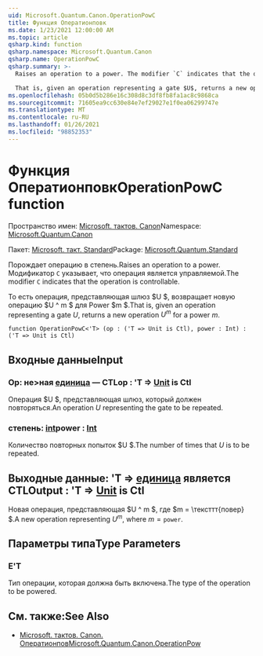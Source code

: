 ```yaml
---
uid: Microsoft.Quantum.Canon.OperationPowC
title: Функция Оператионповк
ms.date: 1/23/2021 12:00:00 AM
ms.topic: article
qsharp.kind: function
qsharp.namespace: Microsoft.Quantum.Canon
qsharp.name: OperationPowC
qsharp.summary: >-
  Raises an operation to a power. The modifier `C` indicates that the operation is controllable.

  That is, given an operation representing a gate $U$, returns a new operation $U^m$ for a power $m$.
ms.openlocfilehash: 05b0d5b286e16c308d8c3df8fb8fa1ac8c9868ca
ms.sourcegitcommit: 71605ea9cc630e84e7ef29027e1f0ea06299747e
ms.translationtype: MT
ms.contentlocale: ru-RU
ms.lasthandoff: 01/26/2021
ms.locfileid: "98852353"
---
```

# <a name="operationpowc-function"></a><span data-ttu-id="93182-102">Функция Оператионповк</span><span class="sxs-lookup"><span data-stu-id="93182-102">OperationPowC function</span></span>

<span data-ttu-id="93182-103">Пространство имен: [Microsoft. тактов. Canon](xref:Microsoft.Quantum.Canon)</span><span class="sxs-lookup"><span data-stu-id="93182-103">Namespace: [Microsoft.Quantum.Canon](xref:Microsoft.Quantum.Canon)</span></span>

<span data-ttu-id="93182-104">Пакет: [Microsoft. такт. Standard](https://nuget.org/packages/Microsoft.Quantum.Standard)</span><span class="sxs-lookup"><span data-stu-id="93182-104">Package: [Microsoft.Quantum.Standard](https://nuget.org/packages/Microsoft.Quantum.Standard)</span></span>


<span data-ttu-id="93182-105">Порождает операцию в степень.</span><span class="sxs-lookup"><span data-stu-id="93182-105">Raises an operation to a power.</span></span>
<span data-ttu-id="93182-106">Модификатор `C` указывает, что операция является управляемой.</span><span class="sxs-lookup"><span data-stu-id="93182-106">The modifier `C` indicates that the operation is controllable.</span></span>

<span data-ttu-id="93182-107">То есть операция, представляющая шлюз $U $, возвращает новую операцию $U ^ m $ для Power $m $.</span><span class="sxs-lookup"><span data-stu-id="93182-107">That is, given an operation representing a gate $U$, returns a new operation $U^m$ for a power $m$.</span></span>

```qsharp
function OperationPowC<'T> (op : ('T => Unit is Ctl), power : Int) : ('T => Unit is Ctl)
```


## <a name="input"></a><span data-ttu-id="93182-108">Входные данные</span><span class="sxs-lookup"><span data-stu-id="93182-108">Input</span></span>

### <a name="op--t--unit--is-ctl"></a><span data-ttu-id="93182-109">Op: не>ная [единица](xref:microsoft.quantum.lang-ref.unit)  — CTL</span><span class="sxs-lookup"><span data-stu-id="93182-109">op : 'T => [Unit](xref:microsoft.quantum.lang-ref.unit)  is Ctl</span></span>

<span data-ttu-id="93182-110">Операция $U $, представляющая шлюз, который должен повторяться.</span><span class="sxs-lookup"><span data-stu-id="93182-110">An operation $U$ representing the gate to be repeated.</span></span>


### <a name="power--int"></a><span data-ttu-id="93182-111">степень: [int](xref:microsoft.quantum.lang-ref.int)</span><span class="sxs-lookup"><span data-stu-id="93182-111">power : [Int](xref:microsoft.quantum.lang-ref.int)</span></span>

<span data-ttu-id="93182-112">Количество повторных попыток $U $.</span><span class="sxs-lookup"><span data-stu-id="93182-112">The number of times that $U$ is to be repeated.</span></span>



## <a name="output--t--unit--is-ctl"></a><span data-ttu-id="93182-113">Выходные данные: 'T => [единица](xref:microsoft.quantum.lang-ref.unit)  является CTL</span><span class="sxs-lookup"><span data-stu-id="93182-113">Output : 'T => [Unit](xref:microsoft.quantum.lang-ref.unit)  is Ctl</span></span>

<span data-ttu-id="93182-114">Новая операция, представляющая $U ^ m $, где $m = \тексттт{повер} $.</span><span class="sxs-lookup"><span data-stu-id="93182-114">A new operation representing $U^m$, where $m = \texttt{power}$.</span></span>

## <a name="type-parameters"></a><span data-ttu-id="93182-115">Параметры типа</span><span class="sxs-lookup"><span data-stu-id="93182-115">Type Parameters</span></span>

### <a name="t"></a><span data-ttu-id="93182-116">Е</span><span class="sxs-lookup"><span data-stu-id="93182-116">'T</span></span>

<span data-ttu-id="93182-117">Тип операции, которая должна быть включена.</span><span class="sxs-lookup"><span data-stu-id="93182-117">The type of the operation to be powered.</span></span>

## <a name="see-also"></a><span data-ttu-id="93182-118">См. также:</span><span class="sxs-lookup"><span data-stu-id="93182-118">See Also</span></span>

- [<span data-ttu-id="93182-119">Microsoft. тактов. Canon. Оператионпов</span><span class="sxs-lookup"><span data-stu-id="93182-119">Microsoft.Quantum.Canon.OperationPow</span></span>](xref:Microsoft.Quantum.Canon.OperationPow)
